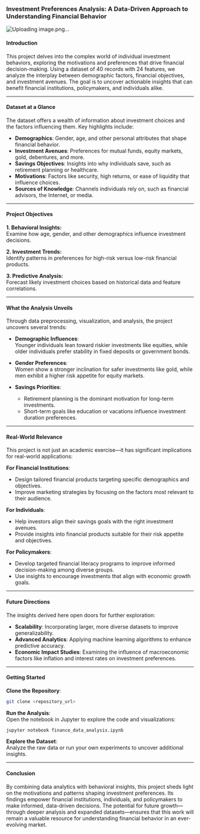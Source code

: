 ### Investment Preferences Analysis: A Data-Driven Approach to Understanding Financial Behavior  

![Uploading image.png…]()


#### **Introduction**  
This project delves into the complex world of individual investment behaviors, exploring the motivations and preferences that drive financial decision-making. Using a dataset of 40 records with 24 features, we analyze the interplay between demographic factors, financial objectives, and investment avenues. The goal is to uncover actionable insights that can benefit financial institutions, policymakers, and individuals alike.  

---

#### **Dataset at a Glance**  
The dataset offers a wealth of information about investment choices and the factors influencing them. Key highlights include:  

- **Demographics**: Gender, age, and other personal attributes that shape financial behavior.  
- **Investment Avenues**: Preferences for mutual funds, equity markets, gold, debentures, and more.  
- **Savings Objectives**: Insights into why individuals save, such as retirement planning or healthcare.  
- **Motivations**: Factors like security, high returns, or ease of liquidity that influence choices.  
- **Sources of Knowledge**: Channels individuals rely on, such as financial advisors, the Internet, or media.  

---

#### **Project Objectives**  

**1. Behavioral Insights:**  
Examine how age, gender, and other demographics influence investment decisions.  

**2. Investment Trends:**  
Identify patterns in preferences for high-risk versus low-risk financial products.  

**3. Predictive Analysis:**  
Forecast likely investment choices based on historical data and feature correlations.  

---

#### **What the Analysis Unveils**  

Through data preprocessing, visualization, and analysis, the project uncovers several trends:  

- **Demographic Influences**:  
  Younger individuals lean toward riskier investments like equities, while older individuals prefer stability in fixed deposits or government bonds.  

- **Gender Preferences**:  
  Women show a stronger inclination for safer investments like gold, while men exhibit a higher risk appetite for equity markets.  

- **Savings Priorities**:  
  - Retirement planning is the dominant motivation for long-term investments.  
  - Short-term goals like education or vacations influence investment duration preferences.  

---

#### **Real-World Relevance**  

This project is not just an academic exercise—it has significant implications for real-world applications:  

**For Financial Institutions**:  
- Design tailored financial products targeting specific demographics and objectives.  
- Improve marketing strategies by focusing on the factors most relevant to their audience.  

**For Individuals**:  
- Help investors align their savings goals with the right investment avenues.  
- Provide insights into financial products suitable for their risk appetite and objectives.  

**For Policymakers**:  
- Develop targeted financial literacy programs to improve informed decision-making among diverse groups.  
- Use insights to encourage investments that align with economic growth goals.  

---

#### **Future Directions**  

The insights derived here open doors for further exploration:  
- **Scalability**: Incorporating larger, more diverse datasets to improve generalizability.  
- **Advanced Analytics**: Applying machine learning algorithms to enhance predictive accuracy.  
- **Economic Impact Studies**: Examining the influence of macroeconomic factors like inflation and interest rates on investment preferences.  

---

#### **Getting Started**  

**Clone the Repository**:  
```bash
git clone <repository_url>
```  
**Run the Analysis**:  
Open the notebook in Jupyter to explore the code and visualizations:  
```bash
jupyter notebook finance_data_analysis.ipynb
```  

**Explore the Dataset**:  
Analyze the raw data or run your own experiments to uncover additional insights.  

---

#### **Conclusion**  

By combining data analytics with behavioral insights, this project sheds light on the motivations and patterns shaping investment preferences. Its findings empower financial institutions, individuals, and policymakers to make informed, data-driven decisions. The potential for future growth—through deeper analysis and expanded datasets—ensures that this work will remain a valuable resource for understanding financial behavior in an ever-evolving market.  

